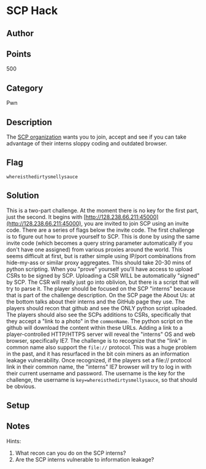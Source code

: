 # SCP Hack
## Author

## Points
500
## Category
Pwn
## Description
The [SCP organization](http://128.238.66.211:45000) wants you to join, accept and see if you can take advantage of their interns sloppy coding and outdated browser.
## Flag
`whereisthedirtysmellysauce`
## Solution
This is a two-part challenge. At the moment there is no key for the first part, just the second. It begins with [http://128.238.66.211:45000](http://128.238.66.211:45000), you are invited to join SCP using an invite code. There are a series of flags below the invite code. The first challenge is to figure out how to prove yourself to SCP. This is done by using the same invite code (which becomes a query string parameter automatically if you don't have one assigned) from various proxies around the world. This seems difficult at first, but is rather simple using IP/port combinations from hide-my-ass or similar proxy aggregates. This should take 20-30 mins of python scripting.
When you "prove" yourself you'll have access to upload CSRs to be signed by SCP. Uploading a CSR WILL be automatically "signed" by SCP. The CSR will really just go into oblivion, but there is a script that will try to parse it. The player should be focused on the SCP "interns" because that is part of the challenge description. On the SCP page the About Us: at the bottom talks about their interns and the GitHub page they use. The players should recon that github and see the ONLY python script uploaded. The players should also see the SCPs additions to CSRs, specifically that they accept a "link to a photo" in the `commonName`. The python script on the github will download the content within these URLs.
Adding a link to a player-controlled HTTP/HTTPS server will reveal the "interns" OS and web browser, specifically IE7. The challenge is to recognize that the "link" in common name also support the `file://` protocol. This was a huge problem in the past, and it has resurfaced in the bit coin miners as an information leakage vulnerability. Once recognized, if the players set a file:// protocol link in their common name, the "interns" IE7 browser will try to log in with their current username and password. The username is the key for the challenge, the username is `key=whereisthedirtysmellysauce`, so that should be obvious.
## Setup

## Notes
Hints:
1. What recon can you do on the SCP interns?
2. Are the SCP interns vulnerable to information leakage?
